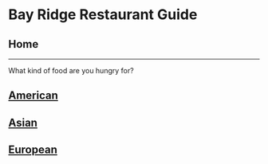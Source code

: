# Bay Ridge Restaurant Guide
## Home
---
What kind of food are you hungry for?
## [American](american/american.md)
## [Asian](asian/asian.md)
## [European](European/)
